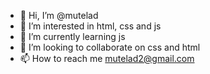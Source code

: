 - 👋 Hi, I’m @mutelad
- 👀 I’m interested in html, css and js 
- 🌱 I’m currently learning js
- 💞️ I’m looking to collaborate on css and html 
- 📫 How to reach me mutelad2@gmail.com

<!---
mutelad/mutelad is a ✨ special ✨ repository because its `README.md` (this file) appears on your GitHub profile.
You can click the Preview link to take a look at your changes.
--->

